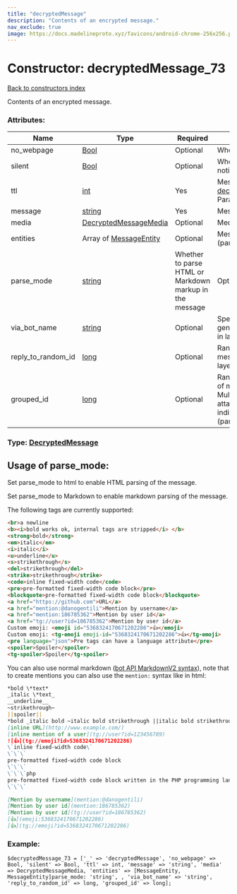 ```yaml
---
title: "decryptedMessage"
description: "Contents of an encrypted message."
nav_exclude: true
image: https://docs.madelineproto.xyz/favicons/android-chrome-256x256.png
---
```

# Constructor: decryptedMessage\_73  
[Back to constructors index](/API_docs/constructors/index.html)



Contents of an encrypted message.

### Attributes:

| Name     |    Type       | Required | Description |
|----------|---------------|----------|-------------|
|no\_webpage|[Bool](/API_docs/types/Bool.html) | Optional|Whether the webpage preview is disabled|
|silent|[Bool](/API_docs/types/Bool.html) | Optional|Whether this is a silent message (no notification triggered)|
|ttl|[int](/API_docs/types/int.html) | Yes|Message lifetime. Has higher priority than [decryptedMessageActionSetMessageTTL](../constructors/decryptedMessageActionSetMessageTTL.html).<br>Parameter added in Layer 17.|
|message|[string](/API_docs/types/string.html) | Yes|Message text|
|media|[DecryptedMessageMedia](/API_docs/types/DecryptedMessageMedia.html) | Optional|Media content|
|entities|Array of [MessageEntity](/API_docs/types/MessageEntity.html) | Optional|Message [entities](https://core.telegram.org/api/entities) for styled text (parameter added in layer 45)|
|parse\_mode| [string](/API_docs/types/string.html) | Whether to parse HTML or Markdown markup in the message| Optional |
|via\_bot\_name|[string](/API_docs/types/string.html) | Optional|Specifies the ID of the inline bot that generated the message (parameter added in layer 45)|
|reply\_to\_random\_id|[long](/API_docs/types/long.html) | Optional|Random message ID of the message this message replies to (parameter added in layer 45)|
|grouped\_id|[long](/API_docs/types/long.html) | Optional|Random group ID, assigned by the author of message.<br>Multiple encrypted messages with a photo attached and with the same group ID indicate an [album or grouped media](https://core.telegram.org/api/files#albums-grouped-media) (parameter added in layer 45)|



### Type: [DecryptedMessage](/API_docs/types/DecryptedMessage.html)



## Usage of parse_mode:

Set parse_mode to html to enable HTML parsing of the message.  

Set parse_mode to Markdown to enable markdown parsing of the message.  

The following tags are currently supported:

```html
<br>a newline
<b><i>bold works ok, internal tags are stripped</i> </b>
<strong>bold</strong>
<em>italic</em>
<i>italic</i>
<u>underline</u>
<s>strikethrough</s>
<del>strikethrough</del>
<strike>strikethrough</strike>
<code>inline fixed-width code</code>
<pre>pre-formatted fixed-width code block</pre>
<blockquote>pre-formatted fixed-width code block</blockquote>
<a href="https://github.com">URL</a>
<a href="mention:@danogentili">Mention by username</a>
<a href="mention:186785362">Mention by user id</a>
<a href="tg://user?id=186785362">Mention by user id</a>
Custom emoji: <emoji id="5368324170671202286">👍</emoji>
Custom emoji: <tg-emoji emoji-id="5368324170671202286">👍</tg-emoji>
<pre language="json">Pre tags can have a language attribute</pre>
<spoiler>Spoiler</spoiler>
<tg-spoiler>Spoiler</tg-spoiler>
```

You can also use normal markdown ([bot API MarkdownV2 syntax](https://core.telegram.org/bots/api#markdownv2-style)), note that to create mentions you can also use the `mention:` syntax like in html:  

```markdown
*bold \*text*
_italic \*text_
__underline__
~strikethrough~
||spoiler||
*bold _italic bold ~italic bold strikethrough ||italic bold strikethrough spoiler||~ __underline italic bold___ bold*
[inline URL](http://www.example.com/)
[inline mention of a user](tg://user?id=123456789)
![👍](tg://emoji?id=5368324170671202286)
\`inline fixed-width code\`
\`\`\`
pre-formatted fixed-width code block
\`\`\`
\`\`\`php
pre-formatted fixed-width code block written in the PHP programming language
\`\`\`

[Mention by username](mention:@danogentili)
[Mention by user id](mention:186785362)
[Mention by user id](tg://user?id=186785362)
[👍](emoji:5368324170671202286)
[👍](tg://emoji?id=5368324170671202286)
```

### Example:

```
$decryptedMessage_73 = ['_' => 'decryptedMessage', 'no_webpage' => Bool, 'silent' => Bool, 'ttl' => int, 'message' => 'string', 'media' => DecryptedMessageMedia, 'entities' => [MessageEntity, MessageEntity]parse_mode: 'string', , 'via_bot_name' => 'string', 'reply_to_random_id' => long, 'grouped_id' => long];
```  
